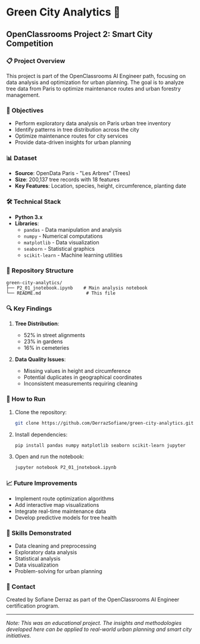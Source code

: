 # Green City Analytics 🌳

## OpenClassrooms Project 2: Smart City Competition

### 📋 Project Overview
This project is part of the OpenClassrooms AI Engineer path, focusing on data analysis and optimization for urban planning. The goal is to analyze tree data from Paris to optimize maintenance routes and urban forestry management.

### 🎯 Objectives
- Perform exploratory data analysis on Paris urban tree inventory
- Identify patterns in tree distribution across the city
- Optimize maintenance routes for city services
- Provide data-driven insights for urban planning

### 📊 Dataset
- **Source**: OpenData Paris - "Les Arbres" (Trees)
- **Size**: 200,137 tree records with 18 features
- **Key Features**: Location, species, height, circumference, planting date

### 🛠️ Technical Stack
- **Python 3.x**
- **Libraries**:
  - `pandas` - Data manipulation and analysis
  - `numpy` - Numerical computations
  - `matplotlib` - Data visualization
  - `seaborn` - Statistical graphics
  - `scikit-learn` - Machine learning utilities

### 📁 Repository Structure
```
green-city-analytics/
├── P2_01_jnotebook.ipynb    # Main analysis notebook
└── README.md                 # This file
```

### 🔍 Key Findings
1. **Tree Distribution**: 
   - 52% in street alignments
   - 23% in gardens
   - 16% in cemeteries
   
2. **Data Quality Issues**:
   - Missing values in height and circumference
   - Potential duplicates in geographical coordinates
   - Inconsistent measurements requiring cleaning

### 🚀 How to Run
1. Clone the repository:
   ```bash
   git clone https://github.com/DerrazSofiane/green-city-analytics.git
   ```

2. Install dependencies:
   ```bash
   pip install pandas numpy matplotlib seaborn scikit-learn jupyter
   ```

3. Open and run the notebook:
   ```bash
   jupyter notebook P2_01_jnotebook.ipynb
   ```

### 📈 Future Improvements
- Implement route optimization algorithms
- Add interactive map visualizations
- Integrate real-time maintenance data
- Develop predictive models for tree health

### 📝 Skills Demonstrated
- Data cleaning and preprocessing
- Exploratory data analysis
- Statistical analysis
- Data visualization
- Problem-solving for urban planning

### 🤝 Contact
Created by Sofiane Derraz as part of the OpenClassrooms AI Engineer certification program.

---
*Note: This was an educational project. The insights and methodologies developed here can be applied to real-world urban planning and smart city initiatives.*
